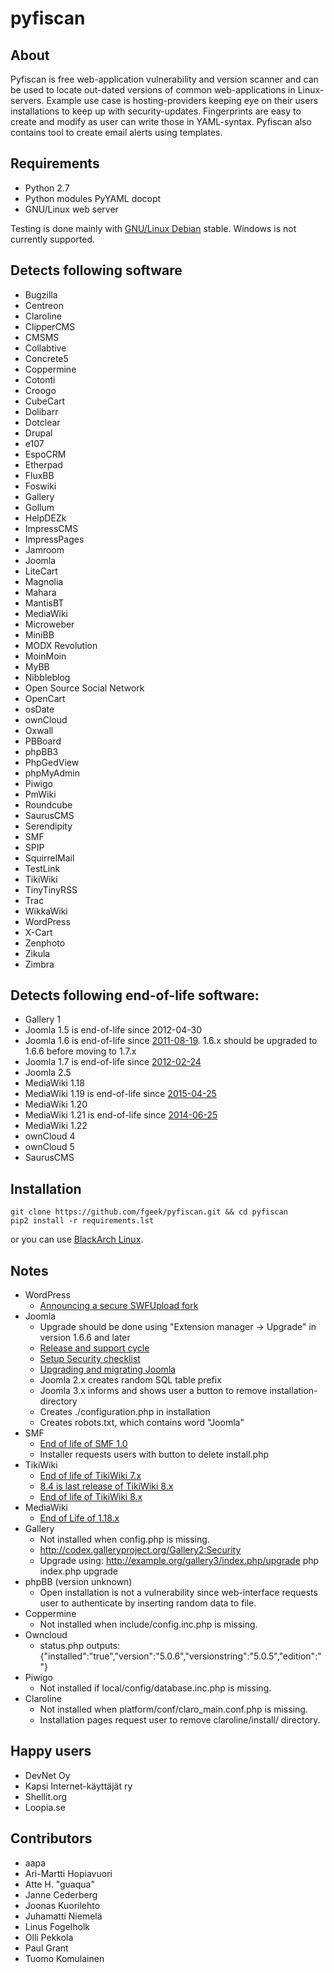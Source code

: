pyfiscan
========

About
-----

Pyfiscan is free web-application vulnerability and version scanner and can be
used to locate out-dated versions of common web-applications in Linux-servers.
Example use case is hosting-providers keeping eye on their users installations
to keep up with security-updates. Fingerprints are easy to create and modify as
user can write those in YAML-syntax. Pyfiscan also contains tool to create
email alerts using templates.

Requirements
------------

* Python 2.7
* Python modules PyYAML docopt
* GNU/Linux web server

Testing is done mainly with [GNU/Linux Debian](http://www.debian.org/) stable.
Windows is not currently supported.

Detects following software
--------------------------

* Bugzilla
* Centreon
* Claroline
* ClipperCMS
* CMSMS
* Collabtive
* Concrete5
* Coppermine
* Cotonti
* Croogo
* CubeCart
* Dolibarr
* Dotclear
* Drupal
* e107
* EspoCRM
* Etherpad
* FluxBB
* Foswiki
* Gallery
* Gollum
* HelpDEZk
* ImpressCMS
* ImpressPages
* Jamroom
* Joomla
* LiteCart
* Magnolia
* Mahara
* MantisBT
* MediaWiki
* Microweber
* MiniBB
* MODX Revolution
* MoinMoin
* MyBB
* Nibbleblog
* Open Source Social Network
* OpenCart
* osDate
* ownCloud
* Oxwall
* PBBoard
* phpBB3
* PhpGedView
* phpMyAdmin
* Piwigo
* PmWiki
* Roundcube
* SaurusCMS
* Serendipity
* SMF
* SPIP
* SquirrelMail
* TestLink
* TikiWiki
* TinyTinyRSS
* Trac
* WikkaWiki
* WordPress
* X-Cart
* Zenphoto
* Zikula
* Zimbra

Detects following end-of-life software:
---------------------------------------

* Gallery 1
* Joomla 1.5 is end-of-life since 2012-04-30
* Joomla 1.6 is end-of-life since [2011-08-19](http://www.joomla.org/announcements/release-news/5380-joomla-170-released.html). 1.6.x should be upgraded to 1.6.6 before moving to 1.7.x
* Joomla 1.7 is end-of-life since [2012-02-24](http://www.joomla.org/announcements/release-news/5411-joomla-175-released.html)
* Joomla 2.5
* MediaWiki 1.18
* MediaWiki 1.19 is end-of-life since [2015-04-25](https://lists.wikimedia.org/pipermail/mediawiki-announce/2015-May/000177.html)
* MediaWiki 1.20
* MediaWiki 1.21 is end-of-life since [2014-06-25](http://lists.wikimedia.org/pipermail/mediawiki-announce/2014-June/000153.html)
* MediaWiki 1.22
* ownCloud 4
* ownCloud 5
* SaurusCMS

Installation
------------

    git clone https://github.com/fgeek/pyfiscan.git && cd pyfiscan
    pip2 install -r requirements.lst

or you can use [BlackArch Linux](http://www.blackarch.org/).

Notes
-----

* WordPress
  * [Announcing a secure SWFUpload fork](http://make.wordpress.org/core/2013/06/21/secure-swfupload/)
* Joomla
  * Upgrade should be done using "Extension manager -> Upgrade" in version 1.6.6 and later
  * [Release and support cycle](http://docs.joomla.org/Release_and_support_cycle)
  * [Setup Security checklist](http://docs.joomla.org/Security_Checklist_4_-_Joomla_Setup)
  * [Upgrading and migrating Joomla](http://docs.joomla.org/Upgrading_and_Migrating_Joomla)
  * Joomla 2.x creates random SQL table prefix
  * Joomla 3.x informs and shows user a button to remove installation-directory
  * Creates ./configuration.php in installation
  * Creates robots.txt, which contains word "Joomla"
* SMF
  * [End of life of SMF 1.0](http://www.simplemachines.org/community/index.php?P=e9a84908ee7f5c03d14c5ece4b58406e&topic=472913.0)
  * Installer requests users with button to delete install.php
* TikiWiki
  * [End of life of TikiWiki 7.x](http://info.tiki.org/article182-Tiki-8-1-Now-Available-End-of-Life-for-Tiki-7-x)
  * [8.4 is last release of TikiWiki 8.x](http://info.tiki.org/article191-Tiki-Releases-8-4)
  * [End of life of TikiWiki 8.x](http://info.tiki.org/article195-Tiki-Releases-9-0)
* MediaWiki
  * [End of Life of 1.18.x](http://www.mediawiki.org/wiki/Version_lifecycle)
* Gallery
  * Not installed when config.php is missing.
  * http://codex.galleryproject.org/Gallery2:Security
  * Upgrade using:
      http://example.org/gallery3/index.php/upgrade
      php index.php upgrade
* phpBB (version unknown)
  * Open installation is not a vulnerability since web-interface requests user to authenticate by inserting random data to file.
* Coppermine
  * Not installed when include/config.inc.php is missing.
* Owncloud
  * status.php outputs: {"installed":"true","version":"5.0.6","versionstring":"5.0.5","edition":""}
* Piwigo
  * Not installed if local/config/database.inc.php is missing.
* Claroline
  * Not installed when platform/conf/claro_main.conf.php is missing.
  * Installation pages request user to remove claroline/install/ directory.

Happy users
-----------

* DevNet Oy
* Kapsi Internet-käyttäjät ry
* Shellit.org
* Loopia.se

Contributors
------------

* aapa
* Ari-Martti Hopiavuori
* Atte H. "guaqua"
* Janne Cederberg
* Joonas Kuorilehto
* Juhamatti Niemelä
* Linus Fogelholk
* Olli Pekkola
* Paul Grant
* Tuomo Komulainen
